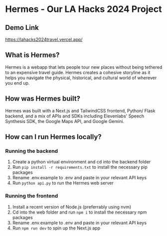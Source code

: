﻿# Hermes - Our LA Hacks 2024 Project
## Demo Link
https://lahacks2024travel.vercel.app/
## What is Hermes?
Hermes is a webapp that lets people tour new places without being tethered to an expensive travel guide. Hermes creates a cohesive storyline as it helps you navigate the physical, historical, and cultural world of wherever you end up.

## How was Hermes built?
Hermes was built with a Next.js and TailwindCSS frontend, Python/ Flask backend, and a mix of APIs and SDKs including Elevenlabs' Speech Synthesis SDK, the Google Maps API, and Google Gemini.

## How can I run Hermes locally?
### Running the backend
1. Create a python virtual environment and cd into the backend folder
2. Run `pip install -r requirements.txt` to install the necessary pip packages
3. Rename .env.example to .env and paste in your relevant API keys
4. Run `python api.py` to run the Hermes web server

### Running the frontend
1. Install a recent version of Node.js (preferrably using nvm)
2. Cd into the web folder and run `npm i` to install the necessary npm packages
3. Rename .env.example to .env and paste in your relevant API keys
4. Run `npm run dev` to spin up the Next.js app
